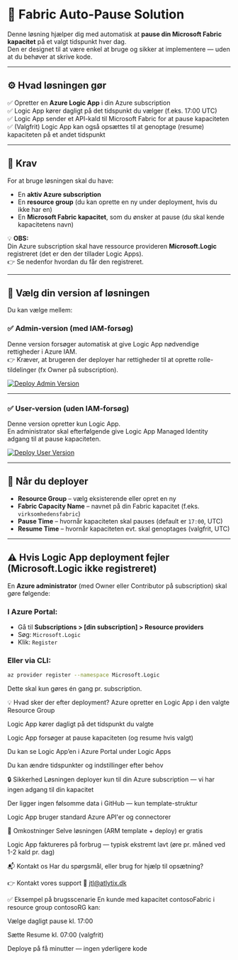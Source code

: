 # 🚀 Fabric Auto-Pause Solution  

Denne løsning hjælper dig med automatisk at **pause din Microsoft Fabric kapacitet** på et valgt tidspunkt hver dag.  
Den er designet til at være enkel at bruge og sikker at implementere — uden at du behøver at skrive kode.  

---

## ⚙ Hvad løsningen gør  
✅ Opretter en **Azure Logic App** i din Azure subscription  
✅ Logic App kører dagligt på det tidspunkt du vælger (f.eks. 17:00 UTC)  
✅ Logic App sender et API-kald til Microsoft Fabric for at pause kapaciteten  
✅ (Valgfrit) Logic App kan også opsættes til at genoptage (resume) kapaciteten på et andet tidspunkt  

---

## 📌 Krav  
For at bruge løsningen skal du have:  
- En **aktiv Azure subscription**  
- En **resource group** (du kan oprette en ny under deployment, hvis du ikke har en)  
- En **Microsoft Fabric kapacitet**, som du ønsker at pause (du skal kende kapacitetens navn)  

💡 **OBS:**  
Din Azure subscription skal have ressource provideren **Microsoft.Logic** registreret (det er den der tillader Logic Apps).  
👉 Se nedenfor hvordan du får den registreret.  

---

## 🚀 Vælg din version af løsningen  

Du kan vælge mellem:  

### ✅ **Admin-version (med IAM-forsøg)**  
Denne version forsøger automatisk at give Logic App nødvendige rettigheder i Azure IAM.  
👉 Kræver, at brugeren der deployer har rettigheder til at oprette rolle-tildelinger (fx Owner på subscription).  

[![Deploy Admin Version](https://aka.ms/deploytoazurebutton)](https://portal.azure.com/#create/Microsoft.Template/uri/https%3A%2F%2Fraw.githubusercontent.com%2FjtlAtlytix%2Ffabric-auto-pause-deploy%2Fmain%2Ffabric-auto-pause.json)  

---

### ✅ **User-version (uden IAM-forsøg)**  
Denne version opretter kun Logic App.  
En administrator skal efterfølgende give Logic App Managed Identity adgang til at pause kapaciteten.  

[![Deploy User Version](https://aka.ms/deploytoazurebutton)](https://portal.azure.com/#create/Microsoft.Template/uri/https%3A%2F%2Fraw.githubusercontent.com%2FjtlAtlytix%2Ffabric-auto-pause-deploy%2Fmain%2Ffabric-auto-pause-user.json)  

---

## 📝 Når du deployer  
- **Resource Group** – vælg eksisterende eller opret en ny  
- **Fabric Capacity Name** – navnet på din Fabric kapacitet (f.eks. `virksomhedensfabric`)  
- **Pause Time** – hvornår kapaciteten skal pauses (default er `17:00`, UTC)  
- **Resume Time** – hvornår kapaciteten evt. skal genoptages (valgfrit, UTC)  

---

## ⚠ Hvis Logic App deployment fejler (Microsoft.Logic ikke registreret)  

En **Azure administrator** (med Owner eller Contributor på subscription) skal gøre følgende:  

### I Azure Portal:  
- Gå til **Subscriptions > [din subscription] > Resource providers**  
- Søg: `Microsoft.Logic`  
- Klik: `Register`  

### Eller via CLI:  
```bash
az provider register --namespace Microsoft.Logic
```
Dette skal kun gøres én gang pr. subscription.

💡 Hvad sker der efter deployment?
Azure opretter en Logic App i den valgte Resource Group

Logic App kører dagligt på det tidspunkt du valgte

Logic App forsøger at pause kapaciteten (og resume hvis valgt)

Du kan se Logic App’en i Azure Portal under Logic Apps

Du kan ændre tidspunkter og indstillinger efter behov

🔒 Sikkerhed
Løsningen deployer kun til din Azure subscription — vi har ingen adgang til din kapacitet

Der ligger ingen følsomme data i GitHub — kun template-struktur

Logic App bruger standard Azure API'er og connectorer

💸 Omkostninger
Selve løsningen (ARM template + deploy) er gratis

Logic App faktureres på forbrug — typisk ekstremt lavt (øre pr. måned ved 1-2 kald pr. dag)

📬 Kontakt os
Har du spørgsmål, eller brug for hjælp til opsætning?

👉 Kontakt vores support
📧 jtl@atlytix.dk

✅ Eksempel på brugsscenarie
En kunde med kapacitet contosoFabric i resource group contosoRG kan:

Vælge dagligt pause kl. 17:00

Sætte Resume kl. 07:00 (valgfrit)

Deploye på få minutter — ingen yderligere kode

